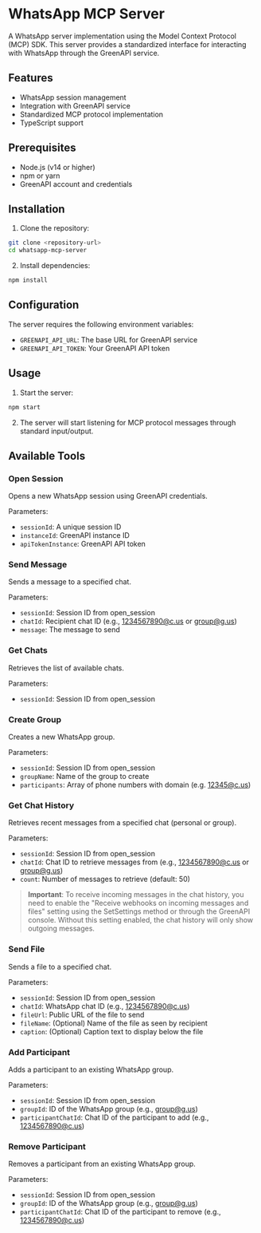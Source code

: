 # WhatsApp MCP Server

A WhatsApp server implementation using the Model Context Protocol (MCP) SDK. This server provides a standardized interface for interacting with WhatsApp through the GreenAPI service.

## Features

- WhatsApp session management
- Integration with GreenAPI service
- Standardized MCP protocol implementation
- TypeScript support

## Prerequisites

- Node.js (v14 or higher)
- npm or yarn
- GreenAPI account and credentials

## Installation

1. Clone the repository:

```bash
git clone <repository-url>
cd whatsapp-mcp-server
```

2. Install dependencies:

```bash
npm install
```

## Configuration

The server requires the following environment variables:

- `GREENAPI_API_URL`: The base URL for GreenAPI service
- `GREENAPI_API_TOKEN`: Your GreenAPI API token

## Usage

1. Start the server:

```bash
npm start
```

2. The server will start listening for MCP protocol messages through standard input/output.

## Available Tools

### Open Session

Opens a new WhatsApp session using GreenAPI credentials.

Parameters:

- `sessionId`: A unique session ID
- `instanceId`: GreenAPI instance ID
- `apiTokenInstance`: GreenAPI API token

### Send Message

Sends a message to a specified chat.

Parameters:

- `sessionId`: Session ID from open_session
- `chatId`: Recipient chat ID (e.g., 1234567890@c.us or group@g.us)
- `message`: The message to send

### Get Chats

Retrieves the list of available chats.

Parameters:

- `sessionId`: Session ID from open_session

### Create Group

Creates a new WhatsApp group.

Parameters:

- `sessionId`: Session ID from open_session
- `groupName`: Name of the group to create
- `participants`: Array of phone numbers with domain (e.g. 12345@c.us)

### Get Chat History

Retrieves recent messages from a specified chat (personal or group).

Parameters:

- `sessionId`: Session ID from open_session
- `chatId`: Chat ID to retrieve messages from (e.g., 1234567890@c.us or group@g.us)
- `count`: Number of messages to retrieve (default: 50)

> **Important**: To receive incoming messages in the chat history, you need to enable the "Receive webhooks on incoming messages and files" setting using the SetSettings method or through the GreenAPI console. Without this setting enabled, the chat history will only show outgoing messages.

### Send File

Sends a file to a specified chat.

Parameters:

- `sessionId`: Session ID from open_session
- `chatId`: WhatsApp chat ID (e.g., 1234567890@c.us)
- `fileUrl`: Public URL of the file to send
- `fileName`: (Optional) Name of the file as seen by recipient
- `caption`: (Optional) Caption text to display below the file

### Add Participant

Adds a participant to an existing WhatsApp group.

Parameters:

- `sessionId`: Session ID from open_session
- `groupId`: ID of the WhatsApp group (e.g., group@g.us)
- `participantChatId`: Chat ID of the participant to add (e.g., 1234567890@c.us)

### Remove Participant

Removes a participant from an existing WhatsApp group.

Parameters:

- `sessionId`: Session ID from open_session
- `groupId`: ID of the WhatsApp group (e.g., group@g.us)
- `participantChatId`: Chat ID of the participant to remove (e.g., 1234567890@c.us)
